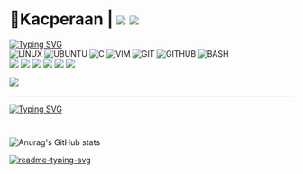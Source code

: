 # 🐤Kacperaan | ![](https://komarev.com/ghpvc/?username=kacperaan&style=for-the-badge) ![](https://img.shields.io/badge/sponsor-30363D?style=for-the-badge&logo=GitHub-Sponsors&logoColor=#white)
[![Typing SVG](https://readme-typing-svg.demolab.com?font=Fira+Code&pause=1000&color=FFFFFF&random=false&width=435&lines=Languages+and+tools)](https://git.io/typing-svg)
<br>
![LINUX](https://img.shields.io/badge/Linux-FCC624?style=for-the-badge&logo=linux&logoColor=black)
![UBUNTU](https://img.shields.io/badge/Ubuntu-E95420?style=for-the-badge&logo=ubuntu&logoColor=white)
![C](https://img.shields.io/badge/C-00599C?style=for-the-badge&logo=c&logoColor=white)
![VIM](https://img.shields.io/badge/VIM-%2311AB00.svg?&style=for-the-badge&logo=vim&logoColor=white)
![GIT](https://img.shields.io/badge/GIT-E44C30?style=for-the-badge&logo=git&logoColor=white)
![GITHUB](https://img.shields.io/badge/GitHub-100000?style=for-the-badge&logo=github&logoColor=white)
![BASH](https://img.shields.io/badge/Shell_Script-121011?style=for-the-badge&logo=gnu-bash&logoColor=white)
<br>
<img src="https://github.com/simple-icons/simple-icons/blob/develop/icons/linux.svg" width="3%">
<img src="https://github.com/simple-icons/simple-icons/blob/develop/icons/ubuntu.svg" width="3%">
<img src="https://github.com/simple-icons/simple-icons/blob/develop/icons/c.svg" width="3%">
<img src="https://github.com/simple-icons/simple-icons/blob/develop/icons/vim.svg" width="3%">
<img src="https://github.com/simple-icons/simple-icons/blob/develop/icons/git.svg" width="3%">
<img src="https://github.com/simple-icons/simple-icons/blob/develop/icons/github.svg" width="3%">

![](https://github-readme-stats.vercel.app/api/top-langs/?username=kacperaan&theme=blue-green)
___
[![Typing SVG](https://readme-typing-svg.demolab.com?font=Fira+Code&pause=1000&color=FFFFFF&random=false&width=435&lines=Projects)](https://git.io/typing-svg)
<br>
<a href="https://github.com/corsum/rhaddon/"><img src="https://github.com/corsum/rhaddon/blob/main/branding/logo-white.png" width="5%"></a>

 ![Anurag's GitHub stats](https://github-readme-stats.vercel.app/api?username=kacperaan&show_icons=true&theme=dark)
 
<a href="https://github.com/DenverCoder1/readme-typing-svg"><img width="278" src="https://denvercoder1-github-readme-stats.vercel.app/api/pin/?username=corsum&repo=rhaddon&theme=react&bg_color=1F222E&title_color=F85D7F&hide_border=true&icon_color=F8D866&show_icons=false" alt="readme-typing-svg"></a>

